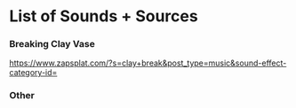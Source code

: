 # List of Sounds + Sources

### Breaking Clay Vase
https://www.zapsplat.com/?s=clay+break&post_type=music&sound-effect-category-id=  

### Other
